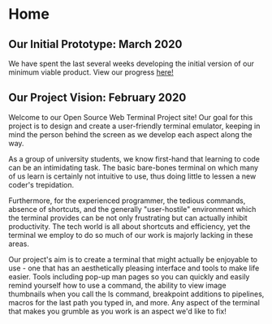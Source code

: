 # Home

## Our Initial Prototype: March 2020
We have spent the last several weeks developing the initial version of our minimum viable product.
View our progress [here!](https://danielle-galvao.github.io/web-terminal/initialprototype/)


## Our Project Vision: February 2020
Welcome to our Open Source Web Terminal Project site! Our goal for this project is to design and create a user-friendly terminal emulator, keeping in mind the person behind the screen as we develop each aspect along the way.

As a group of university students, we know first-hand that learning to code can be an intimidating task. The basic bare-bones terminal on which many of us learn is certainly not intuitive to use, thus doing little to lessen a new coder's trepidation.

Furthermore, for the experienced programmer, the tedious commands, absence of shortcuts, and the generally "user-hostile" environment which the terminal provides can be not only frustrating but can actually inhibit productivity. The tech world is all about shortcuts and efficiency, yet the terminal we employ to do so much of our work is majorly lacking in these areas.

Our project's aim is to create a terminal that might actually be enjoyable to use - one that has an aesthetically pleasing interface and tools to make life easier. Tools including pop-up man pages so you can quickly and easily remind yourself how to use a command, the ability to view image thumbnails when you call the ls command, breakpoint additions to pipelines, macros for the last path you typed in, and more. Any aspect of the terminal that makes you grumble as you work is an aspect we'd like to fix!
